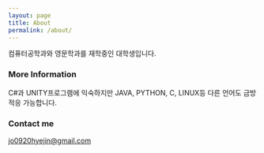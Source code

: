 ```yaml
---
layout: page
title: About
permalink: /about/
---
```


컴퓨터공학과와 영문학과를 재학중인 대학생입니다.

### More Information

C#과 UNITY프로그램에 익숙하지만 JAVA, PYTHON, C, LINUX등 다른 언어도 금방 적응 가능합니다.

### Contact me

[jo0920hyejin@gmail.com](mailto:jo0920hyejin@gmail.com)
